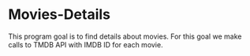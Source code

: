 # Movies-Details

This program goal is to find details about movies. For this goal we make calls to TMDB API with IMDB ID for each movie.
